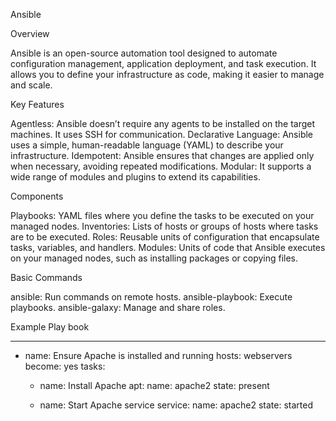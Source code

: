 Ansible

Overview

Ansible is an open-source automation tool designed to automate configuration management, application deployment, and task execution. It allows you to define your infrastructure as code, making it easier to manage and scale.

Key Features

Agentless:  Ansible doesn’t require any agents to be installed on the target machines. It uses SSH for communication.
Declarative Language:  Ansible uses a simple, human-readable language (YAML) to describe your infrastructure.
Idempotent:  Ansible ensures that changes are applied only when necessary, avoiding repeated modifications.
Modular:  It supports a wide range of modules and plugins to extend its capabilities.

Components

Playbooks:  YAML files where you define the tasks to be executed on your managed nodes.
Inventories:  Lists of hosts or groups of hosts where tasks are to be executed.
Roles:  Reusable units of configuration that encapsulate tasks, variables, and handlers.
Modules:  Units of code that Ansible executes on your managed nodes, such as installing packages or copying files.

Basic Commands

ansible: Run commands on remote hosts.
ansible-playbook: Execute playbooks.
ansible-galaxy: Manage and share roles.

Example Play book

---
- name: Ensure Apache is installed and running
  hosts: webservers
  become: yes
  tasks:
    - name: Install Apache
      apt:
        name: apache2
        state: present

    - name: Start Apache service
      service:
        name: apache2
        state: started

